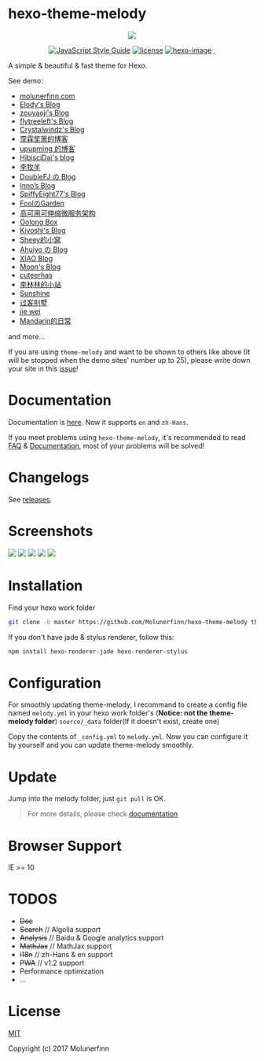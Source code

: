 # hexo-theme-melody

<p align="center">
  <img src="https://raw.githubusercontent.com/Molunerfinn/hexo-theme-melody-doc/master/docs/imgs/logo.png">
</p>

<p align="center">
  <a href="https://standardjs.com"><img alt="JavaScript Style Guide" src="https://img.shields.io/badge/code_style-standard-brightgreen.svg?style=flat-square"></a>
  <a href=""><img alt="license" src="https://img.shields.io/github/license/mashape/apistatus.svg?style=flat-square"></a>
  <a href="https://hexo.io"><img alt="hexo-image" src="https://img.shields.io/badge/hexo-%3E%3D3.0-blue.svg?style=flat-square"></a>
  <a href="https://github.com/Molunerfinn/hexo-theme-melody/releases/latest">
    <img src="https://img.shields.io/github/release/Molunerfinn/hexo-theme-melody.svg?style=flat-square" alt="">
  </a>
  <a href="https://github.com/PicGo/bump-version">
    <img src="https://img.shields.io/badge/picgo-convention-blue.svg?style=flat-square" alt="">
  </a>
</p>

A simple & beautiful & fast theme for Hexo.

See demo:

- [molunerfinn.com](https://molunerfinn.com)
- [Elody's Blog](https://elody-07.github.io)
- [zouyaoji's Blog](https://zouyaoji.top/)
- [flytreeleft's Blog](https://flytreeleft.org/)
- [Crystalwindz's Blog](https://crystalwindz.com/)
- [霪霖笙箫的博客](https://fridolph.github.io/)
- [upupming 的博客](https://upupming.site/)
- [HibisciDai's blog](https://hibiscidai.com/)
- [李牧羊](https://www.limuyang.cc/)
- [DoubleFJ の Blog](http://putop.top)
- [Inno’s Blog](https://innofang.github.io/)
- [SpiffyEight77's Blog](https://spiffyeight77.github.io/)
- [FoolのGarden](https://gofugui.github.io/)
- [高可用可伸缩微服务架构](https://msainaction.github.io/)
- [Oolong Box](https://www.oolongbox.com/)
- [Kiyoshi's Blog](https://blog.k1yoshi.com/)
- [Sheey的小窝](https://sheey.moe/)
- [Ahuiyo の Blog](https://ahuiyo.cn/)
- [XIAO Blog](https://blog.xiaojianzheng.cn)
- [Moon's Blog](https://loumoon.github.io/)
- [cuteerhas](https://lishoushoua.github.io/)
- [李林林的小站](https://leilinen.github.io/)
- [Sunshine](http://hudongyang.com/)
- [过客别墅](https://zc-apiao.space/)
- [jie wei](http://weijiew.com/)
- [Mandarin的日常](https://liwenhau.github.io/)

and more...

If you are using `theme-melody` and want to be shown to others like above (It will be stopped when the demo sites' number up to 25), please write down your site in this [issue](https://github.com/Molunerfinn/hexo-theme-melody/issues/1)!

# Documentation

Documentation is [here](https://molunerfinn.com/hexo-theme-melody-doc/). Now it supports `en` and `zh-Hans`.

If you meet problems using `hexo-theme-melody`, it's recommended to read [FAQ](https://github.com/Molunerfinn/hexo-theme-melody/blob/dev/FAQ.md) & [Documentation](https://molunerfinn.com/hexo-theme-melody-doc/), most of your problems will be solved!

# Changelogs

See [releases](https://github.com/Molunerfinn/hexo-theme-melody/releases).

# Screenshots

![](https://raw.githubusercontent.com/Molunerfinn/hexo-theme-melody-doc/master/docs/imgs/index-page.png)
![](https://raw.githubusercontent.com/Molunerfinn/hexo-theme-melody-doc/master/docs/imgs/archives.png)
![](https://raw.githubusercontent.com/Molunerfinn/hexo-theme-melody-doc/master/docs/imgs/post.png)
![](https://raw.githubusercontent.com/Molunerfinn/hexo-theme-melody-doc/master/docs/imgs/post-2.png)
![](https://raw.githubusercontent.com/Molunerfinn/hexo-theme-melody-doc/master/docs/imgs/mobile.png)

# Installation

Find your hexo work folder

```bash
git clone -b master https://github.com/Molunerfinn/hexo-theme-melody themes/melody
```

If you don't have jade & stylus renderer, follow this:

```bash
npm install hexo-renderer-jade hexo-renderer-stylus
```

# Configuration

For smoothly updating theme-melody, I recommand to create a config file named `melody.yml` in your hexo work folder's (**Notice: not the theme-melody folder**) `source/_data` folder(If it doesn't exist, create one)

Copy the contents of `_config.yml` to `melody.yml`. Now you can configure it by yourself and you can update theme-melody smoothly.

# Update

Jump into the melody folder, just `git pull` is OK.

> For more details, please check [documentation](https://molunerfinn.com/hexo-theme-melody-doc/)

# Browser Support

IE >= 10

# TODOS

- ~~Doc~~
- ~~Search~~ // Algolia support
- ~~Analysis~~ // Baidu & Google analytics support
- ~~MathJax~~ // MathJax support
- ~~i18n~~ // zh-Hans & en support
- ~~PWA~~ // v1.2 support
- Performance optimization
- ...

# License

[MIT](http://opensource.org/licenses/MIT)

Copyright (c) 2017 Molunerfinn

